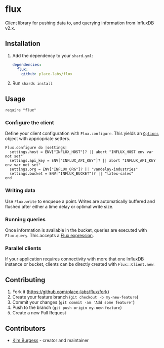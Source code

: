 # flux

Client library for pushing data to, and querying information from InfluxDB v2.x.

## Installation

1. Add the dependency to your `shard.yml`:

   ```yaml
   dependencies:
     flux:
       github: place-labs/flux
   ```

2. Run `shards install`

## Usage

```crystal
require "flux"
```

### Configure the client

Define your client configuration with `Flux.configure`. This yields an
[`Options`](https://github.com/place-labs/flux/blob/master/src/flux.cr#L7-L15) object
with appriopriate setters.

```crystal
Flux.configure do |settings|
  settings.host = ENV["INFLUX_HOST"]? || abort "INFLUX_HOST env var not set"
  settings.api_key = ENV["INFLUX_API_KEY"]? || abort "INFLUX_API_KEY env var not set"
  settings.org = ENV["INFLUX_ORG"]? || "vandelay-industries"
  settings.bucket = ENV["INFLUX_BUCKET"]? || "latex-sales"
end
```

### Writing data

Use `Flux.write` to enqueue a point. Writes are automatically buffered and
flushed after either a time delay or optimal write size.

### Running queries

Once information is available in the bucket, queries are executed with
`Flux.query`.  This accepts a [Flux
expression](https://v2.docs.influxdata.com/v2.0/reference/flux/).

### Parallel clients

If your application requires connectivity with more that one InfluxDB instance
or bucket, clients can be directly created with `Flux::Client.new`.

## Contributing

1. Fork it (<https://github.com/place-labs/flux/fork>)
2. Create your feature branch (`git checkout -b my-new-feature`)
3. Commit your changes (`git commit -am 'Add some feature'`)
4. Push to the branch (`git push origin my-new-feature`)
5. Create a new Pull Request

## Contributors

- [Kim Burgess](https://github.com/kimburgess) - creator and maintainer
